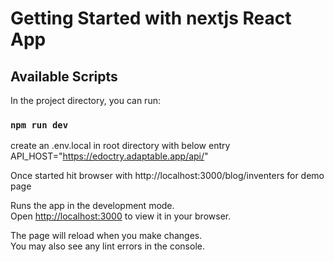 # Getting Started with nextjs React App


## Available Scripts

In the project directory, you can run:

### `npm run dev`

create an .env.local in root directory with below entry
API_HOST="https://edoctry.adaptable.app/api/"

Once started hit browser with http://localhost:3000/blog/inventers for demo page

Runs the app in the development mode.\
Open [http://localhost:3000](http://localhost:3000) to view it in your browser.

The page will reload when you make changes.\
You may also see any lint errors in the console.


